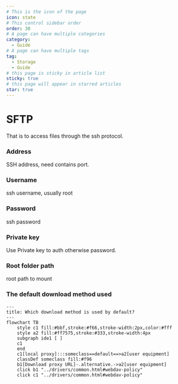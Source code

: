 ```yaml
---
# This is the icon of the page
icon: state
# This control sidebar order
order: 30
# A page can have multiple categories
category:
  - Guide
# A page can have multiple tags
tag:
  - Storage
  - Guide
# this page is sticky in article list
sticky: true
# this page will appear in starred articles
star: true
---
```


# SFTP

That is to access files through the ssh protocol.

### **Address**
SSH address, need contains port.

### **Username**
ssh username, usually root

### **Password**
ssh password

### **Private key**
Use Private key to auth otherwise password.

### **Root folder path**
root path to mount



### **The default download method used**


```mermaid
---
title: Which download method is used by default?
---
flowchart TB
    style c1 fill:#bbf,stroke:#f66,stroke-width:2px,color:#fff
    style a2 fill:#ff7575,stroke:#333,stroke-width:4px
    subgraph ide1 [ ]
    c1
    end
    c1[local proxy]:::someclass==default==>a2[user equipment]
    classDef someclass fill:#f96
    b1[Download proxy URL]-.alternative.->a2[user equipment]
    click b1 "../drivers/common.html#webdav-policy"
    click c1 "../drivers/common.html#webdav-policy"
```